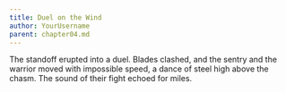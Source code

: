 ```yaml
---
title: Duel on the Wind
author: YourUsername
parent: chapter04.md
---
```

The standoff erupted into a duel. Blades clashed, and the sentry and the warrior moved with impossible speed, a dance of steel high above the chasm. The sound of their fight echoed for miles.

